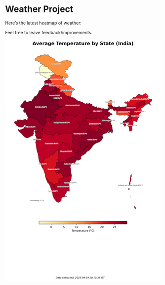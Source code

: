 # Weather Project

Here’s the latest heatmap of weather:

Feel free to leave feedback/improvements.

![India Heatmap](docs/assets/india_heatmap.png?v=CD6B63)
